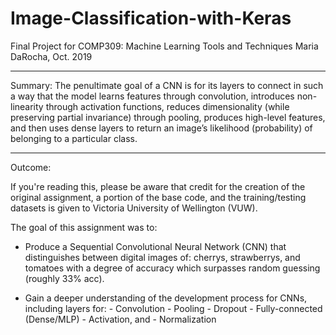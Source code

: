 # Image-Classification-with-Keras
Final Project for COMP309: Machine Learning Tools and Techniques 
Maria DaRocha, Oct. 2019
___________________________________________________________
Summary:
  The penultimate goal of a CNN is for its layers to connect in such a way that the model learns features through convolution, introduces non-linearity through activation functions, reduces dimensionality (while preserving partial invariance) through pooling, produces high-level features, and then uses dense layers to return an image’s likelihood (probability) of belonging to a particular class.
___________________________________________________________
Outcome:


  If you're reading this, please be aware that credit for the creation of the original assignment, a portion of the base code, and the training/testing datasets is given to Victoria University of Wellington (VUW). 
  
The goal of this assignment was to:

  - Produce a Sequential Convolutional Neural Network (CNN) that distinguishes between digital images of: cherrys, strawberrys, and tomatoes with a degree of accuracy which surpasses random guessing (roughly 33% acc).
  
  - Gain a deeper understanding of the development process for CNNs, including layers for: 
          - Convolution 
          - Pooling 
          - Dropout 
          - Fully-connected (Dense/MLP)
          - Activation, and 
          - Normalization


